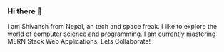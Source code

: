 ### Hi there 👋


I am Shivansh from Nepal, an tech and space freak. I like to explore the world of computer science and programming. I am currently mastering MERN Stack Web Applications. Lets Collaborate!
<!--
**EssDee1/EssDee1** is a ✨ _special_ ✨ repository because its `README.md` (this file) appears on your GitHub profile.

Here are some ideas to get you started:

- 🔭 I’m currently working on ...
- 🌱 I’m currently learning ...
- 👯 I’m looking to collaborate on ...
- 🤔 I’m looking for help with ...
- 💬 Ask me about ...
- 📫 How to reach me: ...
- 😄 Pronouns: ...
- ⚡ Fun fact: ...
-->
